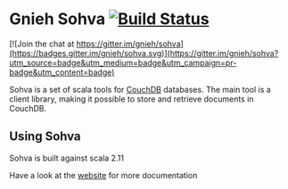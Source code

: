 Gnieh Sohva [![Build Status](https://travis-ci.org/gnieh/sohva.png?branch=master)](https://travis-ci.org/gnieh/sohva)
===========

[![Join the chat at https://gitter.im/gnieh/sohva](https://badges.gitter.im/gnieh/sohva.svg)](https://gitter.im/gnieh/sohva?utm_source=badge&utm_medium=badge&utm_campaign=pr-badge&utm_content=badge)

Sohva is a set of scala tools for [CouchDB](http://couchdb.apache.org/) databases.
The main tool is a client library, making it possible to store and retrieve documents in CouchDB.

Using Sohva
-----------

Sohva is built against scala 2.11

Have a look at the [website](http://sohva.gnieh.org/) for more documentation
